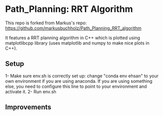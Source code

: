 # Path_Planning: RRT Algorithm

This repo is forked from Markus's repo:
https://github.com/markusbuchholz/Path_Planning_RRT_algorithm

It features a RRT planning algorithm in C++ which is plotted using matplotlibcpp library (uses matplotlib and numpy to make nice plots in C++).

## Setup
1- Make sure env.sh is correctly set up:
change "conda env ehsan" to your own environment if you are using anaconda. If you are using something else, you need to configure this line to point to your environment and activate it.
2- Run env.sh

## Improvements